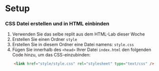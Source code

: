 # Setup

### CSS Datei erstellen und in HTML einbinden

1. Verwenden Sie das selbe replit aus dem HTML-Lab dieser Woche
1. Erstellen Sie einen Ordner `style`
2. Erstellen Sie in diesem Ordner eine Datei namens: `style.css`
3. Fügen Sie innerhalb des `<head>` Ihrer Datei `index.html` den folgenden Code hinzu, um das CSS-einzubinden:
```html
    <link href="style/style.css" rel="stylesheet" type="text/css" />
```
